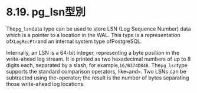# 8.19. pg\_lsn型別

The`pg_lsn`data type can be used to store LSN \(Log Sequence Number\) data which is a pointer to a location in the WAL. This type is a representation of`XLogRecPtr`and an internal system type ofPostgreSQL.

Internally, an LSN is a 64-bit integer, representing a byte position in the write-ahead log stream. It is printed as two hexadecimal numbers of up to 8 digits each, separated by a slash; for example,`16/B374D848`. The`pg_lsn`type supports the standard comparison operators, like`=`and`>`. Two LSNs can be subtracted using the`-`operator; the result is the number of bytes separating those write-ahead log locations.

